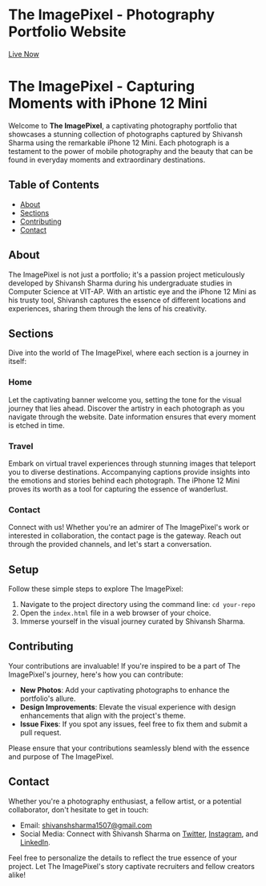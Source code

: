 <h1>The ImagePixel - Photography Portfolio Website</h1>
<a href="https://shivansh1507.github.io/Theimagepixel/" >Live Now </a>

# The ImagePixel - Capturing Moments with iPhone 12 Mini

Welcome to **The ImagePixel**, a captivating photography portfolio that showcases a stunning collection of photographs captured by Shivansh Sharma using the remarkable iPhone 12 Mini. Each photograph is a testament to the power of mobile photography and the beauty that can be found in everyday moments and extraordinary destinations.

## Table of Contents
- [About](#about)
- [Sections](#sections)
- [Contributing](#contributing)
- [Contact](#contact)

## About
The ImagePixel is not just a portfolio; it's a passion project meticulously developed by Shivansh Sharma during his undergraduate studies in Computer Science at VIT-AP. With an artistic eye and the iPhone 12 Mini as his trusty tool, Shivansh captures the essence of different locations and experiences, sharing them through the lens of his creativity.

## Sections
Dive into the world of The ImagePixel, where each section is a journey in itself:

### Home
Let the captivating banner welcome you, setting the tone for the visual journey that lies ahead. Discover the artistry in each photograph as you navigate through the website. Date information ensures that every moment is etched in time.

### Travel
Embark on virtual travel experiences through stunning images that teleport you to diverse destinations. Accompanying captions provide insights into the emotions and stories behind each photograph. The iPhone 12 Mini proves its worth as a tool for capturing the essence of wanderlust.

### Contact
Connect with us! Whether you're an admirer of The ImagePixel's work or interested in collaboration, the contact page is the gateway. Reach out through the provided channels, and let's start a conversation.

## Setup
Follow these simple steps to explore The ImagePixel:

1. Navigate to the project directory using the command line: `cd your-repo`
2. Open the `index.html` file in a web browser of your choice.
3. Immerse yourself in the visual journey curated by Shivansh Sharma.

## Contributing
Your contributions are invaluable! If you're inspired to be a part of The ImagePixel's journey, here's how you can contribute:

- **New Photos**: Add your captivating photographs to enhance the portfolio's allure.
- **Design Improvements**: Elevate the visual experience with design enhancements that align with the project's theme.
- **Issue Fixes**: If you spot any issues, feel free to fix them and submit a pull request.

Please ensure that your contributions seamlessly blend with the essence and purpose of The ImagePixel.

## Contact
Whether you're a photography enthusiast, a fellow artist, or a potential collaborator, don't hesitate to get in touch:

- Email: shivanshsharma1507@gmail.com
- Social Media: Connect with Shivansh Sharma on [Twitter](https://twitter.com/your-twitter), [Instagram](https://instagram.com/your-instagram), and [LinkedIn](https://linkedin.com/in/your-linkedin).

Feel free to personalize the details to reflect the true essence of your project. Let The ImagePixel's story captivate recruiters and fellow creators alike!

